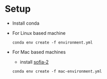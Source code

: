 # Setup
* Install conda
* For Linux based machine

  `conda env create -f environment.yml`
* For Mac based machines
  * install [sofia-2](https://github.com/SoFiA-Admin/SoFiA-2)
  
  `conda env create -f mac-environment.yml`
  
  
